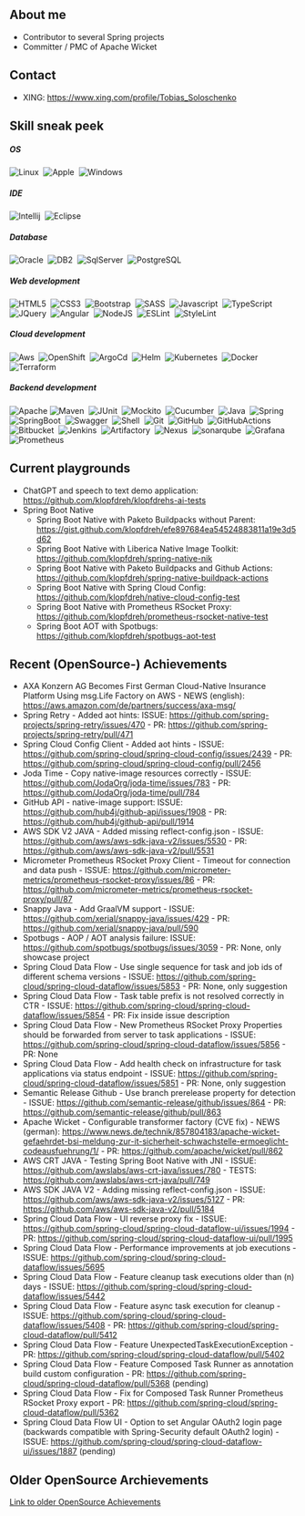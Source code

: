 ## About me
* Contributor to several Spring projects
* Committer / PMC of Apache Wicket

## Contact
* XING: https://www.xing.com/profile/Tobias_Soloschenko

<!-- https://dev.to/envoy_/150-badges-for-github-pnk -->
## Skill sneak peek

##### OS

![Linux](https://img.shields.io/badge/Linux-FCC624?style=for-the-badge&logo=linux&logoColor=black)&nbsp;
![Apple](https://img.shields.io/badge/mac%20os-000000?style=for-the-badge&logo=apple&logoColor=white)&nbsp;
![Windows](https://img.shields.io/badge/Windows-0078D6?style=for-the-badge&logo=windows&logoColor=white)

##### IDE

![Intellij](https://img.shields.io/badge/IntelliJ_IDEA-000000.svg?style=for-the-badge&logo=intellij-idea&logoColor=white)&nbsp;
![Eclipse](https://img.shields.io/badge/Eclipse-2C2255?style=for-the-badge&logo=eclipse&logoColor=white)

##### Database

![Oracle](https://img.shields.io/badge/Oracle-F80000?style=for-the-badge&logo=Oracle&logoColor=white)&nbsp;
![DB2](https://img.shields.io/badge/DB2-000000?style=for-the-badge&logo=ibm&logoColor=white)&nbsp;
![SqlServer](https://img.shields.io/badge/Microsoft%20SQL%20Server-CC2927?style=for-the-badge&logo=microsoft%20sql%20server&logoColor=white)&nbsp;
![PostgreSQL](https://img.shields.io/badge/PostgreSQL-316192?style=for-the-badge&logo=postgresql&logoColor=white)

##### Web development

![HTML5](https://img.shields.io/badge/HTML5-E34F26?style=for-the-badge&logo=html5&logoColor=white)&nbsp;
![CSS3](https://img.shields.io/badge/CSS3-1572B6?style=for-the-badge&logo=css3&logoColor=white)&nbsp;
![Bootstrap](https://img.shields.io/badge/Bootstrap-563D7C?style=for-the-badge&logo=bootstrap&logoColor=white)&nbsp;
![SASS](https://img.shields.io/badge/Sass-CC6699?style=for-the-badge&logo=sass&logoColor=white)&nbsp;
![Javascript](https://img.shields.io/badge/JavaScript-F7DF1E?style=for-the-badge&logo=javascript&logoColor=black)&nbsp;
![TypeScript](https://img.shields.io/badge/TypeScript-FFFFFF?style=for-the-badge&logo=typescript&logoColor=blue)&nbsp;
![JQuery](https://img.shields.io/badge/jQuery-0769AD?style=for-the-badge&logo=jquery&logoColor=white")&nbsp;
![Angular](https://img.shields.io/badge/AngularJS-E23237?style=for-the-badge&logo=angularjs&logoColor=white")&nbsp;
![NodeJS](https://img.shields.io/badge/Node.js-43853D?style=for-the-badge&logo=node.js&logoColor=white")&nbsp;
![ESLint](https://img.shields.io/badge/eslint-3A33D1?style=for-the-badge&logo=eslint&logoColor=white")&nbsp;
![StyleLint](https://img.shields.io/badge/stylelint-000?style=for-the-badge&logo=stylelint&logoColor=white")&nbsp;

##### Cloud development

![Aws](https://img.shields.io/badge/Amazon_AWS-FF9900?style=for-the-badge&logo=amazonaws&logoColor=white)&nbsp;
![OpenShift](https://img.shields.io/badge/OpenShift-FFFFFF?style=for-the-badge&logo=redhatopenshift&logoColor=red)&nbsp;
![ArgoCd](https://img.shields.io/badge/Argo_CD-009485?style=for-the-badge&logo=argo)&nbsp;
![Helm](https://img.shields.io/badge/Helm-FFFFFF?style=for-the-badge&logo=helm&logoColor=blue)&nbsp;
![Kubernetes](https://img.shields.io/badge/Kubernetes-FFFFFF?style=for-the-badge&logo=kubernetes&logoColor=blue)&nbsp;
![Docker](https://img.shields.io/badge/Docker-0b214a?style=for-the-badge&logo=docker&logoColor=blue)&nbsp;
![Terraform](https://img.shields.io/badge/terraform-%235835CC.svg?style=for-the-badge&logo=terraform&logoColor=white)

##### Backend development

![Apache](https://img.shields.io/badge/apache-%23D42029.svg?style=for-the-badge&logo=apache&logoColor=white)
![Maven](https://img.shields.io/badge/Apache_Maven-FFFFFF?style=for-the-badge&logo=apachemaven&logoColor=red)&nbsp;
![JUnit](https://img.shields.io/badge/Junit-25a162?style=for-the-badge&logo=junit5&logoColor=dc524a)&nbsp;
![Mockito](https://img.shields.io/badge/Mockito-C5D9C8?style=for-the-badge&logoColor=blue)&nbsp;
![Cucumber](https://img.shields.io/badge/cucumber-FFFFFF?style=for-the-badge&logo=cucumber&logoColor=blue)&nbsp;
![Java](https://img.shields.io/badge/Java-ED8B00?style=for-the-badge&logo=java&logoColor=white)&nbsp;
![Spring](https://img.shields.io/badge/Spring-FFFFFF?style=for-the-badge&logo=spring)&nbsp;
![SpringBoot](https://img.shields.io/badge/spring_boot-1b1f23?style=for-the-badge&logo=springboot)&nbsp;
![Swagger](https://img.shields.io/badge/-Swagger-%23Clojure?style=for-the-badge&logo=swagger&logoColor=white)&nbsp;
![Shell](https://img.shields.io/badge/Shell_Script-121011?style=for-the-badge&logo=gnu-bash&logoColor=white)&nbsp;
![Git](https://img.shields.io/badge/Git-f0efe7?style=for-the-badge&logo=git)&nbsp;
![GitHub](https://img.shields.io/badge/GitHub-100000?style=for-the-badge&logo=github&logoColor=white)&nbsp;
![GitHubActions](https://img.shields.io/badge/github_actions-000000?style=for-the-badge&logo=githubactions&logoColor=white)&nbsp;
![Bitbucket](https://img.shields.io/badge/Bitbucket-0747a6?style=for-the-badge&logo=bitbucket&logoColor=white)&nbsp;
![Jenkins](https://img.shields.io/badge/jenkins-4a5568?style=for-the-badge&logo=jenkins)&nbsp;
![Artifactory](https://img.shields.io/badge/artifactory-FFFFFF?style=for-the-badge&logo=jfrog&logoColor=green)&nbsp;
![Nexus](https://img.shields.io/badge/Nexus-1ABA73?style=for-the-badge)&nbsp;
![sonarqube](https://img.shields.io/badge/sonarqube-FFFFFF?style=for-the-badge&logo=sonarqube)&nbsp;
![Grafana](https://img.shields.io/badge/grafana-%23F46800.svg?style=for-the-badge&logo=grafana&logoColor=white)&nbsp;
![Prometheus](https://img.shields.io/badge/Prometheus-E6522C?style=for-the-badge&logo=Prometheus&logoColor=white)

## Current playgrounds

* ChatGPT and speech to text demo application: https://github.com/klopfdreh/klopfdrehs-ai-tests
* Spring Boot Native
  * Spring Boot Native with Paketo Buildpacks without Parent: https://gist.github.com/klopfdreh/efe897684ea54524883811a19e3d5d62
  * Spring Boot Native with Liberica Native Image Toolkit: https://github.com/klopfdreh/spring-native-nik
  * Spring Boot Native with Paketo Buildpacks and Github Actions: https://github.com/klopfdreh/spring-native-buildpack-actions
  * Spring Boot Native with Spring Cloud Config: https://github.com/klopfdreh/native-cloud-config-test
  * Spring Boot Native with Prometheus RSocket Proxy: https://github.com/klopfdreh/prometheus-rsocket-native-test
  * Spring Boot AOT with Spotbugs: https://github.com/klopfdreh/spotbugs-aot-test

## Recent (OpenSource-) Achievements
* AXA Konzern AG Becomes First German Cloud-Native Insurance Platform Using msg.Life Factory on AWS - NEWS (english): https://aws.amazon.com/de/partners/success/axa-msg/
* Spring Retry - Added aot hints: ISSUE: https://github.com/spring-projects/spring-retry/issues/470 - PR: https://github.com/spring-projects/spring-retry/pull/471
* Spring Cloud Config Client - Added aot hints - ISSUE: https://github.com/spring-cloud/spring-cloud-config/issues/2439 - PR: https://github.com/spring-cloud/spring-cloud-config/pull/2456
* Joda Time - Copy native-image resources correctly - ISSUE: https://github.com/JodaOrg/joda-time/issues/783 - PR: https://github.com/JodaOrg/joda-time/pull/784
* GitHub API - native-image support: ISSUE: https://github.com/hub4j/github-api/issues/1908 - PR: https://github.com/hub4j/github-api/pull/1914
* AWS SDK V2 JAVA - Added missing reflect-config.json - ISSUE: https://github.com/aws/aws-sdk-java-v2/issues/5530 - PR: https://github.com/aws/aws-sdk-java-v2/pull/5531
* Micrometer Prometheus RSocket Proxy Client - Timeout for connection and data push - ISSUE: https://github.com/micrometer-metrics/prometheus-rsocket-proxy/issues/86 - PR: https://github.com/micrometer-metrics/prometheus-rsocket-proxy/pull/87
* Snappy Java - Add GraalVM support - ISSUE: https://github.com/xerial/snappy-java/issues/429 - PR: https://github.com/xerial/snappy-java/pull/590
* Spotbugs - AOP / AOT analysis failure: ISSUE: https://github.com/spotbugs/spotbugs/issues/3059 - PR: None, only showcase project
* Spring Cloud Data Flow - Use single sequence for task and job ids of different schema versions - ISSUE: https://github.com/spring-cloud/spring-cloud-dataflow/issues/5853 - PR: None, only suggestion 
* Spring Cloud Data Flow - Task table prefix is not resolved correctly in CTR - ISSUE: https://github.com/spring-cloud/spring-cloud-dataflow/issues/5854 - PR: Fix inside issue description
* Spring Cloud Data Flow - New Prometheus RSocket Proxy Properties should be forwarded from server to task applications - ISSUE: https://github.com/spring-cloud/spring-cloud-dataflow/issues/5856 - PR: None
* Spring Cloud Data Flow - Add health check on infrastructure for task applications via status endpoint - ISSUE: https://github.com/spring-cloud/spring-cloud-dataflow/issues/5851 - PR: None, only suggestion
* Semantic Release Github - Use branch prerelease property for detection - ISSUE: https://github.com/semantic-release/github/issues/864 - PR: https://github.com/semantic-release/github/pull/863
* Apache Wicket - Configurable transformer factory (CVE fix) - NEWS (german): https://www.news.de/technik/857804183/apache-wicket-gefaehrdet-bsi-meldung-zur-it-sicherheit-schwachstelle-ermoeglicht-codeausfuehrung/1/ - PR: https://github.com/apache/wicket/pull/862
* AWS CRT JAVA - Testing Spring Boot Native with JNI - ISSUE: https://github.com/awslabs/aws-crt-java/issues/780 - TESTS: https://github.com/awslabs/aws-crt-java/pull/749
* AWS SDK JAVA V2 - Adding missing reflect-config.json - ISSUE: https://github.com/aws/aws-sdk-java-v2/issues/5127 - PR: https://github.com/aws/aws-sdk-java-v2/pull/5184
* Spring Cloud Data Flow - UI reverse proxy fix - ISSUE: https://github.com/spring-cloud/spring-cloud-dataflow-ui/issues/1994 - PR: https://github.com/spring-cloud/spring-cloud-dataflow-ui/pull/1995
* Spring Cloud Data Flow - Performance improvements at job executions - ISSUE: https://github.com/spring-cloud/spring-cloud-dataflow/issues/5695
* Spring Cloud Data Flow - Feature cleanup task executions older than (n) days - ISSUE: https://github.com/spring-cloud/spring-cloud-dataflow/issues/5442
* Spring Cloud Data Flow - Feature async task execution for cleanup - ISSUE: https://github.com/spring-cloud/spring-cloud-dataflow/issues/5408 - PR: https://github.com/spring-cloud/spring-cloud-dataflow/pull/5412
* Spring Cloud Data Flow - Feature UnexpectedTaskExecutionException - PR: https://github.com/spring-cloud/spring-cloud-dataflow/pull/5402
* Spring Cloud Data Flow - Feature Composed Task Runner as annotation build custom configuration - PR: https://github.com/spring-cloud/spring-cloud-dataflow/pull/5368 (pending)
* Spring Cloud Data Flow - Fix for Composed Task Runner Prometheus RSocket Proxy export - PR: https://github.com/spring-cloud/spring-cloud-dataflow/pull/5362
* Spring Cloud Data Flow UI - Option to set Angular OAuth2 login page (backwards compatible with Spring-Security default OAuth2 login) - ISSUE: https://github.com/spring-cloud/spring-cloud-dataflow-ui/issues/1887 (pending)

## Older OpenSource Archievements
[Link to older OpenSource Achievements](ACHIEVEMENTS.md)
